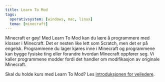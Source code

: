 ```yaml
---
title: Learn To Mod
tags:
  operativsystem: [windows, mac, linux]
  tema: [minecraft]
---
```


Minecraft er gøy! Med Learn To Mod kan du lære å programmere med klosser i Minecraft. Det er nesten like lett som Scratch, men det er på engelsk. Programmene du lager kjøres inne i Minecraft og programmene kan bygge fysiske ting eller forandre hvordan Minecraft oppfører seg. Vi kaller programmene modder fordi det handler om modifikasjon av originale Minecraft.

Skal du holde kurs med Learn To Mod? Les [introduksjonen for veiledere](README.html).
